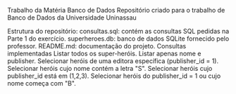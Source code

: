 Trabalho da Matéria Banco de Dados 
Repositório criado para o trabalho de Banco de Dados da Universidade Uninassau

Estrutura do repositório:
consultas.sql: contém as consultas SQL pedidas na Parte 1 do exercício.
superheroes.db: banco de dados SQLite fornecido pelo professor.
README.md: documentação do projeto.
Consultas implementadas
Listar todos os super-heróis.
Listar apenas nome e publisher.
Selecionar heróis de uma editora específica (publisher_id = 1).
Selecionar heróis cujo nome contém a letra "S".
Selecionar heróis cujo publisher_id está em (1,2,3).
Selecionar heróis do publisher_id = 1 ou cujo nome começa com "B".
